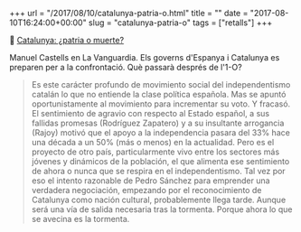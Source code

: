 +++
url = "/2017/08/10/catalunya-patria-o.html"
title = ""
date = "2017-08-10T16:24:00+00:00"
slug = "catalunya-patria-o"
tags = ["retalls"]
+++

📎 [Catalunya: ¿patria o muerte?](http://www.lavanguardia.com/opinion/20170805/43329802265/catalunya-patria-muerte.html)

Manuel Castells en La Vanguardia. Els governs d'Espanya i Catalunya es preparen per a la confrontació. Què passarà després de l'1-O?

> Es este carácter profundo de movimiento social del independentismo catalán lo que no entiende la clase política española. Mas se apuntó oportunistamente al movimiento para incrementar su voto. Y fracasó. El sentimiento de agravio con respecto al Estado español, a sus fallidas promesas (Rodríguez Zapatero) y a su insultante arrogancia (Rajoy) motivó que el apoyo a la independencia pasara del 33% hace una década a un 50% (más o menos) en la actualidad. Pero es el proyecto de otro país, particularmente vivo entre los sectores más jóvenes y dinámicos de la población, el que alimenta ese sentimiento de ahora o nunca que se respira en el independentismo. Tal vez por eso el intento razonable de Pedro Sánchez para emprender una verdadera negociación, empezando por el reconocimiento de Catalunya como nación cultural, probablemente llega tarde. Aunque será una vía de salida necesaria tras la tormenta. Porque ahora lo que se avecina es la tormenta.

